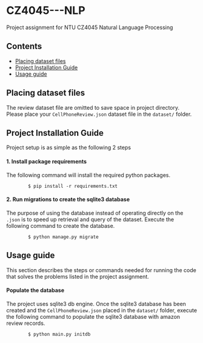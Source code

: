 # CZ4045---NLP
Project assignment for NTU CZ4045 Natural Language Processing

## Contents
- [Placing dataset files](placing-dataset-files)
- [Project Installation Guide](project-installation-guide)
- [Usage guide](usage-guide)


## Placing dataset files
The review dataset file are omitted to save space in project directory. Please place your `CellPhoneReview.json` dataset file in the `dataset/` folder.

## Project Installation Guide
Project setup is as simple as the following 2 steps 
#### 1. Install package requirements
The following command will install the required python packages.
```
        $ pip install -r requirements.txt
```

#### 2. Run migrations to create the sqlite3 database
The purpose of using the database instead of operating directly on the `.json` is to speed up retrieval and query of the dataset. Execute the following command to create the database.
```
        $ python manage.py migrate
```

## Usage guide
This section describes the steps or commands needed for running the code that solves the problems listed in the project assignment.
#### Populate the database
The project uses sqlite3 db engine. Once the sqlite3 database has been created and the `CellPhoneReview.json` placed in the `dataset/` folder, execute the following command to populate the sqlite3 database with amazon review records.
```
        $ python main.py initdb
``` 

